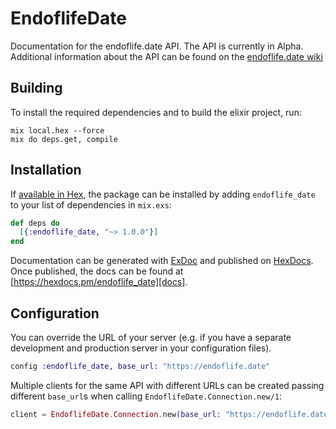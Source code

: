 # EndoflifeDate

Documentation for the endoflife.date API. The API is currently in Alpha. Additional information about the API can be found on the [endoflife.date wiki](https://github.com/endoflife-date/endoflife.date/wiki)

## Building

To install the required dependencies and to build the elixir project, run:

```console
mix local.hex --force
mix do deps.get, compile
```

## Installation

If [available in Hex][], the package can be installed by adding `endoflife_date` to
your list of dependencies in `mix.exs`:

```elixir
def deps do
  [{:endoflife_date, "~> 1.0.0"}]
end
```

Documentation can be generated with [ExDoc][] and published on [HexDocs][]. Once published, the docs can be found at
[https://hexdocs.pm/endoflife_date][docs].

## Configuration

You can override the URL of your server (e.g. if you have a separate development and production server in your
configuration files).

```elixir
config :endoflife_date, base_url: "https://endoflife.date"
```

Multiple clients for the same API with different URLs can be created passing different `base_url`s when calling
`EndoflifeDate.Connection.new/1`:

```elixir
client = EndoflifeDate.Connection.new(base_url: "https://endoflife.date")
```

[exdoc]: https://github.com/elixir-lang/ex_doc
[hexdocs]: https://hexdocs.pm
[available in hex]: https://hex.pm/docs/publish
[docs]: https://hexdocs.pm/endoflife_date
